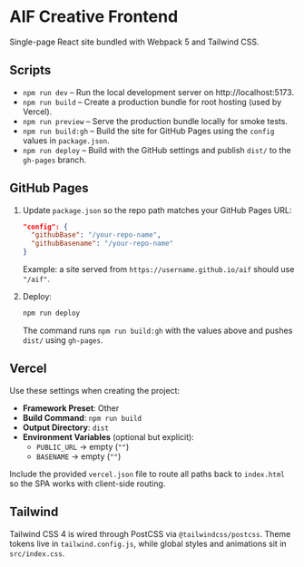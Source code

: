 # AIF Creative Frontend

Single-page React site bundled with Webpack 5 and Tailwind CSS.

## Scripts

- `npm run dev` – Run the local development server on http://localhost:5173.
- `npm run build` – Create a production bundle for root hosting (used by Vercel).
- `npm run preview` – Serve the production bundle locally for smoke tests.
- `npm run build:gh` – Build the site for GitHub Pages using the `config` values in `package.json`.
- `npm run deploy` – Build with the GitHub settings and publish `dist/` to the `gh-pages` branch.

## GitHub Pages

1. Update `package.json` so the repo path matches your GitHub Pages URL:

   ```json
   "config": {
     "githubBase": "/your-repo-name",
     "githubBasename": "/your-repo-name"
   }
   ```

   Example: a site served from `https://username.github.io/aif` should use `"/aif"`.

2. Deploy:

   ```bash
   npm run deploy
   ```

   The command runs `npm run build:gh` with the values above and pushes `dist/` using `gh-pages`.

## Vercel

Use these settings when creating the project:

- **Framework Preset**: Other
- **Build Command**: `npm run build`
- **Output Directory**: `dist`
- **Environment Variables** (optional but explicit):
  - `PUBLIC_URL` → empty (`""`)
  - `BASENAME` → empty (`""`)

 Include the provided `vercel.json` file to route all paths back to `index.html` so the SPA works with client-side routing.

## Tailwind

Tailwind CSS 4 is wired through PostCSS via `@tailwindcss/postcss`. Theme tokens live in `tailwind.config.js`, while global styles and animations sit in `src/index.css`.
